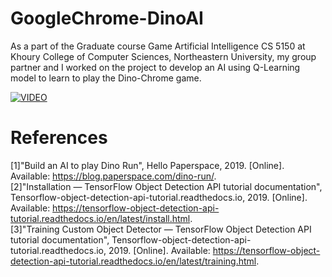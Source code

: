 # GoogleChrome-DinoAI

As a part of the Graduate course Game Artificial Intelligence CS 5150 at Khoury College of Computer Sciences, Northeastern University, my group partner and I worked on the project to develop an AI using Q-Learning model to learn to play the Dino-Chrome game.

[![VIDEO](https://img.youtube.com/vi/oy5_0C4n98Q/0.jpg)](https://v637g.app.goo.gl/9eWb6WFFLxmiy36cA)


# References

[1]"Build an AI to play Dino Run", Hello Paperspace, 2019. [Online]. Available: https://blog.paperspace.com/dino-run/. <br />
[2]"Installation — TensorFlow Object Detection API tutorial documentation", Tensorflow-object-detection-api-tutorial.readthedocs.io, 2019. [Online]. Available: https://tensorflow-object-detection-api-tutorial.readthedocs.io/en/latest/install.html. <br />
[3]"Training Custom Object Detector — TensorFlow Object Detection API tutorial documentation", Tensorflow-object-detection-api-tutorial.readthedocs.io, 2019. [Online]. Available: https://tensorflow-object-detection-api-tutorial.readthedocs.io/en/latest/training.html. 
